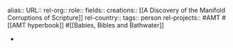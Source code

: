 alias::
URL::
rel-org::
role::
fields::
creations:: [[A Discovery of the Manifold Corruptions of Scripture]]
rel-country:: 
tags:: person
rel-projects:: #AMT #[[AMT hyperbook]] #[[Babies, Bibles and Bathwater]] 


-